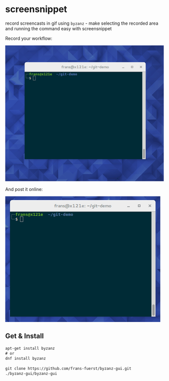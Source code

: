 # screensnippet
record screencasts in gif using `byzanz` - make selecting the recorded area and running the command easy with screensnippet

Record your workflow:

![CRV screencast](media/howto-bg.gif)


And post it online:

![CRV screencast](media/example-screencast.gif)


Get & Install
-------------
    
    apt-get install byzanz
    # or
    dnf install byzanz

    git clone https://github.com/frans-fuerst/byzanz-gui.git
    ./byzanz-gui/byzanz-gui

